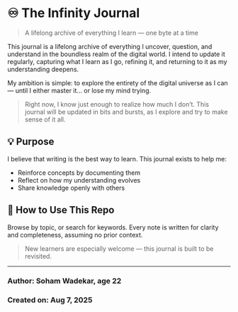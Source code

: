 # ♾️ The Infinity Journal

> A lifelong archive of everything I learn — one byte at a time

This journal is a lifelong archive of everything I uncover, question, and understand in the boundless realm of the digital world.
I intend to update it regularly, capturing what I learn as I go, refining it, and returning to it as my understanding deepens.

My ambition is simple: to explore the entirety of the digital universe as I can — until I either master it… or lose my mind trying.

> Right now, I know just enough to realize how much I don’t. This journal will be updated in bits and bursts, as I explore and try to make sense of it all.

## 💡 Purpose

I believe that writing is the best way to learn. This journal exists to help me:
- Reinforce concepts by documenting them
- Reflect on how my understanding evolves
- Share knowledge openly with others

## 🚀 How to Use This Repo

Browse by topic, or search for keywords. Every note is written for clarity and completeness, assuming no prior context.

> New learners are especially welcome — this journal is built to be revisited.

---

### Author: Soham Wadekar, age 22
### Created on: Aug 7, 2025